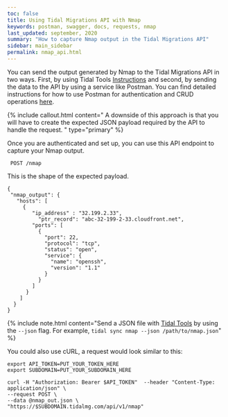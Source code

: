 ```yaml
---
toc: false
title: Using Tidal Migrations API with Nmap
keywords: postman, swagger, docs, requests, nmap
last_updated: september, 2020
summary: "How to capture Nmap output in the Tidal Migrations API"
sidebar: main_sidebar
permalink: nmap_api.html
---
```


You can send the output generated by Nmap to the Tidal Migrations API in two ways. First, by using Tidal Tools [Instructions](https://guides.tidalmg.com/host-discovery.html) and second, by sending the data to the API by using a service like Postman. 
You can find detailed instructions for how to use Postman for authentication and CRUD operations [here](https://guides.tidalmg.com/postman_docs.html).

{% include callout.html content="
A downside of this approach is that you will have to create the expected JSON payload required by the API to handle the request.
" type="primary" %}
 
Once you are authenticated and set up,  you can use this API endpoint to capture your Nmap output.
 
` POST /nmap`
 
 
 
This is the shape of the expected payload.
 
```
{
 "nmap_output": {
   "hosts": [
     {
        "ip_address" : "32.199.2.33",
	      "ptr_record": "abc-32-199-2-33.cloudfront.net",
        "ports": [
          {
            "port": 22,
            "protocol": "tcp",
            "status": "open",
            "service": {
              "name": "openssh",
              "version": "1.1"
            }
          }
        ]
      }
    ]
  }
}
```

{% include note.html content="Send a JSON file with [Tidal Tools](https://guides.tidalmg.com/host-discovery.html) by using the `--json` flag. 
For example, `tidal sync nmap --json /path/to/nmap.json`" %}

You could also use cURL, a request would look similar to this:
 
```
export API_TOKEN=PUT_YOUR_TOKEN_HERE
export SUBDOMAIN=PUT_YOUR_SUBDOMAIN_HERE

curl -H "Authorization: Bearer $API_TOKEN"  --header "Content-Type: application/json" \
--request POST \
--data @nmap_out.json \
"https://$SUBDOMAIN.tidalmg.com/api/v1/nmap"
```
 
